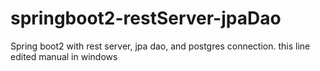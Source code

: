 # springboot2-restServer-jpaDao
Spring boot2 with rest server, jpa dao, and postgres connection.
this line edited manual in windows
